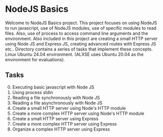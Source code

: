# NodeJS Basics

Welcome to NodeJS Basics project. This project focuses on using NodeJS to run javascript, use of NodeJS modules, use of specific modules to read files. Also, use of process to access command line arguments and the environment. Also included in this project are creating a small HTTP server using Node JS and Express JS, creating advanced routes with Express JS etc.. Directory contains a series of tasks that implement these concepts. Linux Ubuntu 24.04 environment. (ALXSE uses Ubuntu 20.04 as the environment for evaluations).


## Tasks

0. Executing basic javascript with Node JS
1. Using process stdin
2. Reading a file synchronously with Node JS
3. Reading a file asynchronously with Node JS
4. Create a small HTTP server using Node's HTTP module
5. Create a more complex HTTP server using Node's HTTP module
6. Create a small HTTP server using Express
7. Create a more complex HTTP server using Express
8. Organize a complex HTTP server using Express
